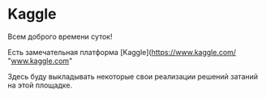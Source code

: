 # Kaggle

Всем доброго времени суток!

Eсть замечательная платформа [Kaggle](https://www.kaggle.com/ "www.kaggle.com"

Здесь буду выкладывать некоторые свои реализации решений затаний на этой площадке.

